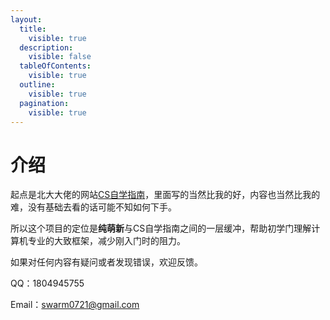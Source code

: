 ```yaml
---
layout:
  title:
    visible: true
  description:
    visible: false
  tableOfContents:
    visible: true
  outline:
    visible: true
  pagination:
    visible: true
---
```


# 介绍

起点是北大大佬的网站[CS自学指南](https://csdiy.wiki/)，里面写的当然比我的好，内容也当然比我的难，没有基础去看的话可能不知如何下手。

所以这个项目的定位是**纯萌新**与CS自学指南之间的一层缓冲，帮助初学门理解计算机专业的大致框架，减少刚入门时的阻力。

如果对任何内容有疑问或者发现错误，欢迎反馈。

QQ：1804945755

Email：swarm0721@gmail.com
